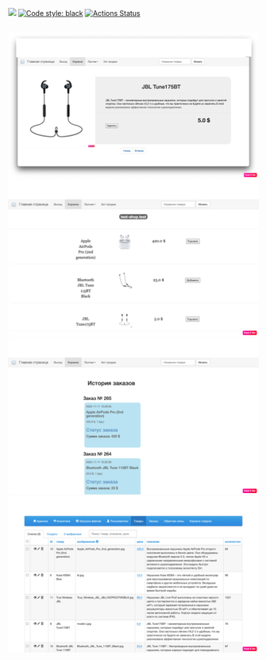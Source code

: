 <a href="https://codeclimate.com/github/A-V-tor/flaskproj/maintainability"><img src="https://api.codeclimate.com/v1/badges/869330bc9bb17813e587/maintainability" /></a>
[![Code style: black](https://img.shields.io/badge/code%20style-black-000000.svg)](https://github.com/psf/black)
[![Actions Status](https://github.com/A-V-tor/flaskproj/workflows/main/badge.svg)](https://github.com/A-V-tor/flaskproj/actions)

</br>
<img src="https://github.com/A-V-tor/flaskproj/blob/master/1.png">
</br>
<img src="https://github.com/A-V-tor/flaskproj/blob/master/2.png">
</br>
<img src="https://github.com/A-V-tor/flaskproj/blob/master/3.png">
</br>
<img src="https://github.com/A-V-tor/flaskproj/blob/master/4.png">
